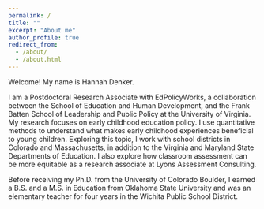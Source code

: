 ```yaml
---
permalink: /
title: ""
excerpt: "About me"
author_profile: true
redirect_from: 
  - /about/
  - /about.html
---
```


Welcome! My name is Hannah Denker. 

I am a Postdoctoral Research Associate with EdPolicyWorks, a collaboration between the School of Education and Human Development, and the Frank Batten School of Leadership and Public Policy at the University of Virginia. My research focuses on early childhood education policy. I use quantitative methods to understand what makes early childhood experiences beneficial to young children. Exploring this topic, I work with school districts in Colorado and Massachusetts, in addition to the Virginia and Maryland State Departments of Education. I also explore how classroom assessment can be more equitable as a research associate at Lyons Assessment Consulting.  

Before receiving my Ph.D. from the University of Colorado Boulder, I earned a B.S. and a M.S. in Education from Oklahoma State University and was an elementary teacher for four years in the Wichita Public School District. 



